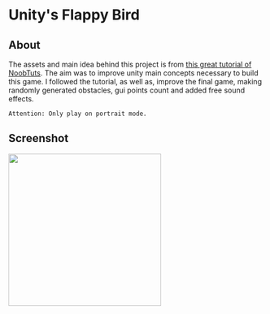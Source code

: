 # Unity's Flappy Bird

## About

The assets and main idea behind this project is from [this great tutorial of NoobTuts](https://noobtuts.com/unity/2d-flappy-bird-game). The aim was to improve unity main concepts necessary to build this game. I followed the tutorial, as well as, improve the final game, making randomly generated obstacles, gui points count and added free sound effects.

`Attention: Only play on portrait mode.`

## Screenshot

<img src="bird.gif" width="300" />
